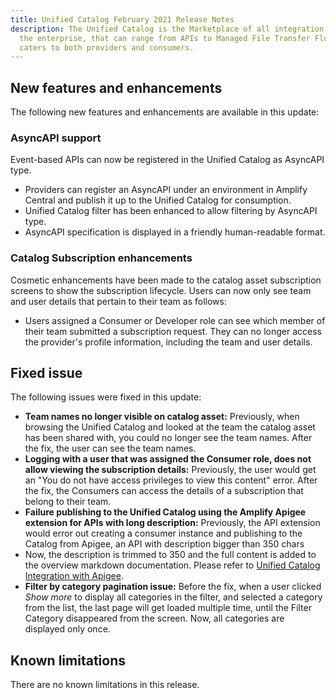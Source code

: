 ```yaml
---
title: Unified Catalog February 2021 Release Notes
description: The Unified Catalog is the Marketplace of all integration assets in
  the enterprise, that can range from APIs to Managed File Transfer Flows, and
  caters to both providers and consumers.
---
```

## New features and enhancements

The following new features and enhancements are available in this update: 

### AsyncAPI support

Event-based APIs can now be registered in the Unified Catalog as AsyncAPI type.

* Providers can register an AsyncAPI under an environment in Amplify Central and publish it up to the Unified Catalog for consumption.
* Unified Catalog filter has been enhanced to allow filtering by AsyncAPI type.
* AsyncAPI specification is displayed in a friendly human-readable format.

### Catalog Subscription enhancements

Cosmetic enhancements have been made to the catalog asset subscription screens to show the subscription lifecycle. Users can now only see team and user details that pertain to their team as follows:

* Users assigned a Consumer or Developer role  can see which member of their team submitted a subscription request. They can no longer access the provider's profile information, including the team and user details.

## Fixed issue

The following issues were fixed in this update:

* **Team names no longer visible on catalog asset:** Previously, when browsing the Unified Catalog and looked at the team the catalog asset has been shared with, you could no longer see the team names. After the fix, the user can see the team names.
* **Logging with a user that was assigned the Consumer role, does not allow viewing the subscription details:** Previously, the user would get an "You do not have access privileges to view this content" error. After the fix, the Consumers can access the details of a subscription that belong to their team.
* **Failure publishing to the Unified Catalog using the Amplify Apigee extension for APIs with long description:** Previously, the API extension would error out creating a consumer instance and publishing to the Catalog from Apigee, an API with description bigger than 350 chars
* Now, the description is trimmed to 350 and the full content is added to the overview markdown documentation. Please refer to  [Unified Catalog Integration with Apigee](<* https://github.com/Axway/unified-catalog-integrations/tree/master/apigee/apigee-extension>).
* **Filter by category pagination issue:** Before the fix, when a user clicked *Show more* to display all categories in the filter, and selected a category from the list, the last page will get loaded multiple time, until the Filter Category disappeared from the screen. Now, all categories are displayed only once.

## Known limitations[](https://deploy-preview-1649--axway-open-docs.netlify.app/docs/catalog/catalog_relnotes/20210130_catalog_relnotes/#known-limitations)

There are no known limitations in this release.